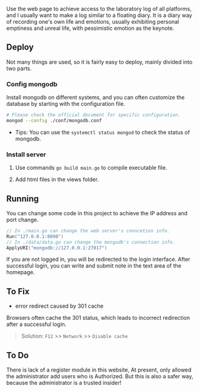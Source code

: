 Use the web page to achieve access to the laboratory log of all platforms, and I usually want to make a log similar to a floating diary. It is a diary way of recording one's own life and emotions, usually exhibiting personal emptiness and unreal life, with pessimistic emotion as the keynote.

## Deploy

Not many things are used, so it is fairly easy to deploy, mainly divided into two parts.

### Config mongodb

Install mongodb on different systems, and you can often customize the database by starting with the configuration file.

```bash
# Please check the official document for specific configuration.
mongod --config ./conf/mongodb.conf
```

- Tips: You can use the `systemctl status mongod` to check the status of mongodb.

### Install server

1. Use commands `go build main.go` to compile executable file.

2. Add html files in the views folder.

## Running

You can change some code in this project to achieve the IP address and port change.

```go
// In ./main.go can change the web server's conncetion info.
Run("127.0.0.1:8090")
// In ./data/data.go can change the mongodb's connection info.
ApplyURI("mongodb://127.0.0.1:27017")
```

If you are not logged in, you will be redirected to the login interface. After successful login, you can write and submit note in the text area of the homepage.

## To Fix

- error redirect caused by 301 cache

Browsers often cache the 301 status, which leads to incorrect redirection after a successful login.

> Solution: `F12` >> `Network` >> `Disable cache`

## To Do

There is lack of a register module in this website, At present, only allowed the administrator add users who is Authorized. But this is also a safer way, because the administrator is a trusted insider!
